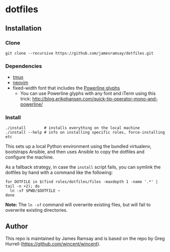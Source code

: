 # dotfiles

## Installation

### Clone

```
git clone --recursive https://github.com/jamesramsay/dotfiles.git
```

### Dependencies

- [tmux](https://github.com/tmux/tmux)
- [neovim](https://neovim.io/)
- fixed-width font that includes the [Powerline glyphs](http://powerline.readthedocs.io/en/master/installation.html#fonts-installation)
  - You can use Powerline glyphs with any font and iTerm using this trick: http://blog.erikphansen.com/quick-tip-operator-mono-and-powerline/

### Install

```
./install        # installs everything on the local machine
./install --help # info on installing specific roles, force-installing etc
```

This sets up a local Python environment using the bundled virtualenv, bootstraps Ansible, and then uses Ansible to copy the dotfiles and configure the machine.

As a fallback strategy, in case the `install` script fails, you can symlink the dotfiles by hand with a command like the following:

```
for DOTFILE in $(find roles/dotfiles/files -maxdepth 1 -name '.*' | tail -n +2); do
  ln -sf $PWD/$DOTFILE ~
done
```

**Note:** The `ln -sf` command will overwrite existing files, but will fail to overwrite existing directories.

## Author

This repo is maintained by James Ramsay and is based on the repo by Greg Hurrell (https://github.com/wincent/wincent).

